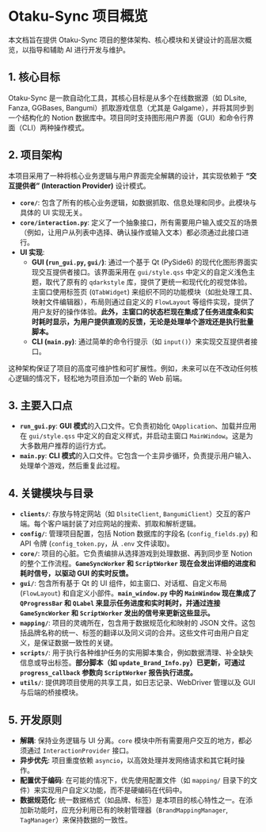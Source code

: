 # Otaku-Sync 项目概览

本文档旨在提供 Otaku-Sync 项目的整体架构、核心模块和关键设计的高层次概览，以指导和辅助 AI 进行开发与维护。

## 1. 核心目标

Otaku-Sync 是一款自动化工具，其核心目标是从多个在线数据源（如 DLsite, Fanza, GGBases, Bangumi）抓取游戏信息（尤其是 Galgame），并将其同步到一个结构化的 Notion 数据库中。项目同时支持图形用户界面（GUI）和命令行界面（CLI）两种操作模式。

## 2. 项目架构

本项目采用了一种将核心业务逻辑与用户界面完全解耦的设计，其实现依赖于 **“交互提供者” (Interaction Provider)** 设计模式。

- **`core/`**: 包含了所有的核心业务逻辑，如数据抓取、信息处理和同步。此模块与具体的 UI 实现无关。
- **`core/interaction.py`**: 定义了一个抽象接口，所有需要用户输入或交互的场景（例如，让用户从列表中选择、确认操作或输入文本）都必须通过此接口进行。
- **UI 实现**:
    - **GUI (`run_gui.py`, `gui/`)**: 通过一个基于 Qt (PySide6) 的现代化图形界面实现交互提供者接口。该界面采用在 `gui/style.qss` 中定义的自定义浅色主题，取代了原有的 `qdarkstyle` 库，提供了更统一和现代化的视觉体验。主窗口使用标签页 (`QTabWidget`) 来组织不同的功能模块（如批处理工具、映射文件编辑器），布局则通过自定义的 `FlowLayout` 等组件实现，提供了用户友好的操作体验。**此外，主窗口的状态栏现在集成了任务进度条和实时耗时显示，为用户提供直观的反馈，无论是处理单个游戏还是执行批量脚本。**
    - **CLI (`main.py`)**: 通过简单的命令行提示（如 `input()`）来实现交互提供者接口。

这种架构保证了项目的高度可维护性和可扩展性。例如，未来可以在不改动任何核心逻辑的情况下，轻松地为项目添加一个新的 Web 前端。

## 3. 主要入口点

- **`run_gui.py`**: **GUI 模式**的入口文件。它负责初始化 `QApplication`、加载并应用在 `gui/style.qss` 中定义的自定义样式，并启动主窗口 `MainWindow`。这是为大多数用户推荐的运行方式。
- **`main.py`**: **CLI 模式**的入口文件。它包含一个主异步循环，负责提示用户输入、处理单个游戏，然后重复此过程。

## 4. 关键模块与目录

- **`clients/`**: 存放与特定网站（如 `DlsiteClient`, `BangumiClient`）交互的客户端。每个客户端封装了对应网站的搜索、抓取和解析逻辑。
- **`config/`**: 管理项目配置，包括 Notion 数据库的字段名 (`config_fields.py`) 和 API 令牌 (`config_token.py`，从 `.env` 文件读取)。
- **`core/`**: 项目的心脏。它负责编排从选择游戏到处理数据、再到同步至 Notion 的整个工作流程。**`GameSyncWorker` 和 `ScriptWorker` 现在会发出详细的进度和耗时信号，以驱动 GUI 的实时反馈。**
- **`gui/`**: 包含所有基于 Qt 的 UI 组件，如主窗口、对话框、自定义布局 (`FlowLayout`) 和自定义小部件。**`main_window.py` 中的 `MainWindow` 现在集成了 `QProgressBar` 和 `QLabel` 来显示任务进度和实时耗时，并通过连接 `GameSyncWorker` 和 `ScriptWorker` 发出的信号来更新这些显示。**
- **`mapping/`**: 项目的灵魂所在，包含用于数据规范化和映射的 JSON 文件。这包括品牌名称的统一、标签的翻译以及同义词的合并。这些文件可由用户自定义，是保证数据一致性的关键。
- **`scripts/`**: 用于执行各种维护任务的实用脚本集合，例如数据清理、补全缺失信息或导出标签。**部分脚本（如 `update_Brand_Info.py`）已更新，可通过 `progress_callback` 参数向 `ScriptWorker` 报告执行进度。**
- **`utils/`**: 提供跨项目使用的共享工具，如日志记录、WebDriver 管理以及 GUI 与后端的桥接模块。

## 5. 开发原则

- **解耦**: 保持业务逻辑与 UI 分离。`core` 模块中所有需要用户交互的地方，都必须通过 `InteractionProvider` 接口。
- **异步优先**: 项目重度依赖 `asyncio`，以高效处理并发网络请求和其它耗时操作。
- **配置优于编码**: 在可能的情况下，优先使用配置文件（如 `mapping/` 目录下的文件）来实现用户自定义功能，而不是硬编码在代码中。
- **数据规范化**: 统一数据格式（如品牌、标签）是本项目的核心特性之一。在添加新功能时，应充分利用已有的映射管理器（`BrandMappingManager`, `TagManager`）来保持数据的一致性。